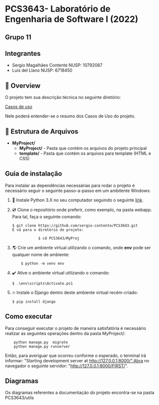 # PCS3643- Laboratório de Engenharia de Software I (2022)

## Grupo 11

## Integrantes

-   Sergio Magalhães Contente NUSP: 10792087
-   Luis del Llano NUSP: 6718450

## :tada: Overview

O projeto tem sua descrição técnica no seguinte diretório:

[Casos de uso](<utils/Aula%202%20-%20Especificação%20Caso%20de%20Uso.docx%20(4).pdf>)

Nele poderá entender-se o resumo dos Casos de Uso do projeto.

## :open_file_folder: Estrutura de Arquivos

-   **MyProject/**
    -   **MyProject/** - Pasta que contém os arquivos do projeto principal
    -   **template/** - Pasta que contém os arquivos para template (HTML e CSS)

## Guia de instalação

Para instalar as dependências necessárias para rodar o projeto é necessário seguir o seguinte passo-a-passo em um ambitente Windows:

1.  :snake: Instale Python 3.X no seu computador seguindo o seguinte [link](https://www.python.org/downloads/).
2.  :cd: Clone o repositório onde preferir, como exemplo, na pasta webapp. Para tal, faça o seguinte comando:

    ```
    $ git clone https://github.com/sergio-contente/PCS3643.git
    E vá para o diretório do projeto:

        		$ cd PCS3643/MyProj

    ```

3.  :earth_americas: Crie um ambiente virtual utilizando o comando, onde **env** pode ser qualquer nome de ambiente:

        	$ python -m venv env

4.  :heavy_check_mark: Ative o ambiente virtual utilizando o comando:

        $ .\env\scripts\Activate.ps1

5.  :fire: Instale o Django dentro deste ambiente virtual recém-criado:

        $ pip install django

## Como executar

Para conseguir executar o projeto de maneira satisfatória é necessário realizar as seguintes operações dentro da pasta MyProject/:

```
	python manage.py  migrate
	python manage.py runserver
```

Então, para averiguar que ocorreu conforme o esperado, o terminal irá informar: "Starting development server at http://127.0.0.1:8000/".Abra no navegador o seguinte servidor: "http://127.0.0.1:8000/FIRST/".

## Diagramas

Os diagramas referentes a documentação do projeto encontra-se na pasta PCS3643/utils

<!-- ALL-CONTRIBUTORS-LIST:START - Do not remove or modify this section -->
<!-- prettier-ignore-start -->
<!-- markdownlint-disable -->

<!-- markdownlint-restore -->
<!-- prettier-ignore-end -->

<!-- ALL-CONTRIBUTORS-LIST:END -->
